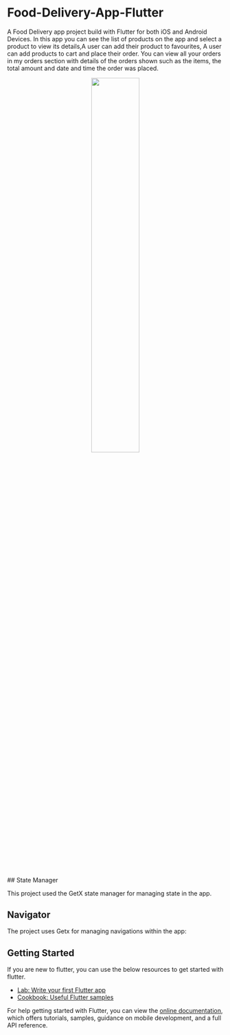# Food-Delivery-App-Flutter

A Food Delivery app project build with Flutter for both iOS and Android Devices. In this app you can see the list of products on the app and select a product to view its details,A user can add their product to favourites, A user can add products to cart and place their order. You can view all your orders in my orders  section with details of the orders shown such as the items, the total amount and date and time the order was placed.

<p align="center">
 <img src="https://user-images.githubusercontent.com/93969890/232157591-f10215ea-8503-4774-8a7d-925418946613.png" width="47.3%">
</p>
## State Manager

This project used the GetX state manager for managing state in the app.
## Navigator
The project uses Getx for managing navigations within the app:


## Getting Started
If you are new to flutter, you can use the below resources to get started with flutter.

- [Lab: Write your first Flutter app](https://flutter.dev/docs/get-started/codelab)
- [Cookbook: Useful Flutter samples](https://flutter.dev/docs/cookbook)

For help getting started with Flutter, you can view the
[online documentation](https://flutter.dev/docs), which offers tutorials,
samples, guidance on mobile development, and a full API reference.
